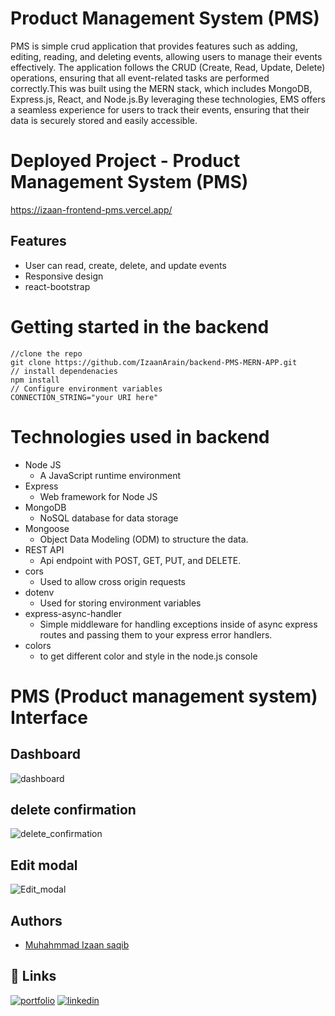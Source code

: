 # Product Management System (PMS)
PMS is simple crud application that provides features such as adding, editing, reading, and deleting events, allowing users to manage their events effectively. The application follows the CRUD (Create, Read, Update, Delete) operations, ensuring that all event-related tasks are performed correctly.This was built using the MERN stack, which includes MongoDB, Express.js, React, and Node.js.By leveraging these technologies, EMS offers a seamless experience for users to track their events, ensuring that their data is securely stored and easily accessible.

# Deployed Project - Product Management System (PMS)
https://izaan-frontend-pms.vercel.app/

## Features
- User can read, create, delete, and update events
- Responsive design
- react-bootstrap

# Getting started in the backend
    //clone the repo
    git clone https://github.com/IzaanArain/backend-PMS-MERN-APP.git
    // install dependenacies
    npm install
    // Configure environment variables
    CONNECTION_STRING="your URI here"

# Technologies used in backend
* Node JS
  * A JavaScript runtime environment
* Express
  * Web framework for Node JS
* MongoDB
  * NoSQL database for data storage
* Mongoose
  * Object Data Modeling (ODM) to structure the data.
* REST API
  * Api endpoint with POST, GET, PUT, and DELETE.
* cors
  * Used to allow cross origin requests
* dotenv
  * Used for storing environment variables
* express-async-handler
  * Simple middleware for handling exceptions inside of async express routes and passing them to your express error handlers.
* colors
  * to get different color and style in the node.js console

# PMS (Product management system) Interface
## Dashboard
![dashboard](https://github.com/IzaanArain/frontend-PMS-MERN-APP/assets/102476680/7c0f4f23-3c77-4e5c-a886-2d35df254eba)

## delete confirmation
![delete_confirmation](https://github.com/IzaanArain/frontend-PMS-MERN-APP/assets/102476680/47690395-aec8-4f28-a02d-b742dee795f0)

## Edit modal
![Edit_modal](https://github.com/IzaanArain/frontend-PMS-MERN-APP/assets/102476680/e0d4f9b6-f844-4933-b756-b3ad52764ef1)

  ## Authors
- [Muhahmmad Izaan saqib](https://github.com/IzaanArain)


## 🔗 Links
[![portfolio](https://img.shields.io/badge/my_portfolio-000?style=for-the-badge&logo=ko-fi&logoColor=white)](https://github.com/IzaanArain)
[![linkedin](https://img.shields.io/badge/linkedin-0A66C2?style=for-the-badge&logo=linkedin&logoColor=white)](https://www.linkedin.com/in/izaan-saquib/)
